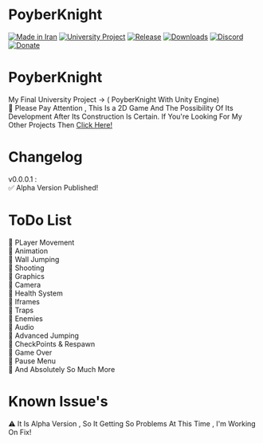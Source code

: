 # PoyberKnight
[![Made in Iran](https://img.shields.io/badge/made_in-iran-ffd700.svg?labelColor=0057b7)](https://github.com/AshkanPoyber)
[![University Project](https://img.shields.io/badge/University-Project-e4181c.svg?labelColor=0000ff)](#)
[![Release](https://img.shields.io/github/release/AshkanPoyber/PoyberKnight.svg)](https://github.com/AshkanPoyber/PoyberKnight/releases)
[![Downloads](https://img.shields.io/github/downloads/AshkanPoyber/PoyberKnight/total.svg)](https://github.com/AshkanPoyber/PoyberKnight/releases)
[![Discord](https://img.shields.io/discord/796419830819061800?label=discord)](https://discord.gg/yPWu7F7Gxb)
[![Donate](https://img.shields.io/badge/donate-$$$-8a2be2.svg)](#) 


# PoyberKnight
My Final University Project -> ( PoyberKnight With Unity Engine) 
<br>
🛑 Please Pay Attention , This Is a 2D Game And The Possibility Of Its Development After Its Construction Is Certain. If You're Looking For My Other Projects Then [Click Here!](https://github.com/AshkanPoyber?tab=repositories)

# Changelog
v0.0.0.1 : <br>
✅ Alpha Version Published!
# ToDo List
💢 PLayer Movement
<br>
💢 Animation
<br>
💢 Wall Jumping
<br>
💢 Shooting
<br>
💢 Graphics
<br>
💢 Camera
<br>
💢 Health System
<br>
💢 Iframes
<br>
💢 Traps
<br>
💢 Enemies
<br>
💢 Audio
<br>
💢 Advanced Jumping
<br>
💢 CheckPoints & Respawn
<br>
💢 Game Over
<br>
💢 Pause Menu
<br>
💢 And Absolutely So Much More

# Known Issue's
⚠ It Is Alpha Version , So It Getting So Problems At This Time , I'm Working On Fix!

